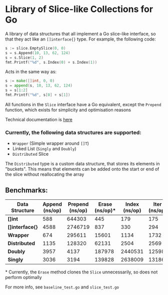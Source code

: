 # Library of Slice-like Collections for Go

A library of data structures that all implement a Go slice-like interface, so 
that they act like an `[]interface{}` type. For example, the following code:

```go
s := slice.EmptySlice(0, 0)
s = s.Append(10, 13, 62, 124)
s = s.Slice(1, 2)
fmt.Printf("%d", s.Index(0) + s.Index(1))
```

Acts in the same way as:
```go
s := make([]int, 0, 0)
s = append(s, 10, 13, 62, 124)
s = s[1:2]
fmt.Printf("%d", s[0] + s[1])
```

All functions in the `Slice` interface have a Go equivalent, except the 
`Prepend` function, which exists for simplicity and optimisation reasons

Technical documentation is [here](https://pkg.go.dev/github.com/bhollier/slice)

### Currently, the following data structures are supported:

- `Wrapper` (Simple wrapper around `[]T`)
- Linked List (`Singly` and `Doubly`)
- `Distributed` Slice

The `Distributed` type is a custom data structure, that stores its elements in 
"buckets". This means that elements can be added onto the start or end of the
slice without reallocating the array

## Benchmarks:

| Data Structure    | Append (ns/op) | Prepend (ns/op) | Erase (ns/op)* | Index (ns/op) | Iter (ns/op) |
|-------------------|----------------|-----------------|----------------|---------------|--------------|
| **[]int**         | 588            | 644303          | 445            | 179           | 175          |
| **[]interface{}** | 4588           | 2746719         | 837            | 330           | 294          |
| **Wrapper**       | 674            | 295611          | 15601          | 1134          | 1732         |
| **Distributed**   | 1135           | 128320          | 62131          | 2504          | 2569         |
| **Doubly**        | 3957           | 4137            | 187978         | 2440531       | 12598        |
| **Singly**        | 3036           | 3194            | 139828         | 2638009       | 13186        |

&ast; Currently, the `Erase` method clones the `Slice` unnecessarily, so does not perform optimally

For more info, see `baseline_test.go` and `slice_test.go`
